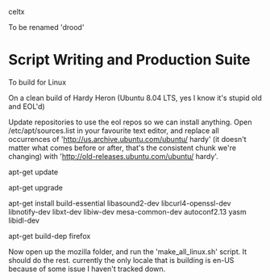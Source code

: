 celtx

To be renamed 'drood'

Script Writing and Production Suite
=====

To build for Linux

On a clean build of Hardy Heron (Ubuntu 8.04 LTS, yes I know it's stupid old and EOL'd)

Update repositories to use the eol repos so we can install anything. Open /etc/apt/sources.list in your favourite text editor, and replace all occurrences of 'http://us.archive.ubuntu.com/ubuntu/ hardy' (it doesn't matter what comes before or after, that's the consistent chunk we're changing) with 'http://old-releases.ubuntu.com/ubuntu/ hardy'.

apt-get update

apt-get upgrade

apt-get install build-essential libasound2-dev libcurl4-openssl-dev libnotify-dev libxt-dev libiw-dev mesa-common-dev autoconf2.13 yasm libidl-dev

apt-get build-dep firefox

Now open up the mozilla folder, and run the 'make_all_linux.sh' script. It should do the rest. currently the only locale that is building is en-US because of some issue I haven't tracked down. 
